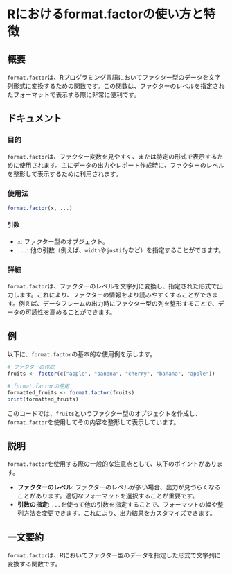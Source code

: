 <!--
Meta Description: # Rにおけるformat.factorの使い方と特徴 ## 概要 `format.factor`は、Rプログラミング言語においてファクター型のデータを文字列形式に変換するための関数です。この関数は、ファクターのレベルを指定されたフォーマットで表示する際に非常に便利です。 ## ドキュメント ###...
Meta Keywords: format, factor, fruits, 例えば, これにより
-->

# Rにおけるformat.factorの使い方と特徴

## 概要
`format.factor`は、Rプログラミング言語においてファクター型のデータを文字列形式に変換するための関数です。この関数は、ファクターのレベルを指定されたフォーマットで表示する際に非常に便利です。

## ドキュメント
### 目的
`format.factor`は、ファクター変数を見やすく、または特定の形式で表示するために使用されます。主にデータの出力やレポート作成時に、ファクターのレベルを整形して表示するために利用されます。

### 使用法
```R
format.factor(x, ...)
```

#### 引数
- `x`: ファクター型のオブジェクト。
- `...`: 他の引数（例えば、`width`や`justify`など）を指定することができます。

### 詳細
`format.factor`は、ファクターのレベルを文字列に変換し、指定された形式で出力します。これにより、ファクターの情報をより読みやすくすることができます。例えば、データフレームの出力時にファクター型の列を整形することで、データの可読性を高めることができます。

## 例
以下に、`format.factor`の基本的な使用例を示します。

```R
# ファクターの作成
fruits <- factor(c("apple", "banana", "cherry", "banana", "apple"))

# format.factorの使用
formatted_fruits <- format.factor(fruits)
print(formatted_fruits)
```

このコードでは、`fruits`というファクター型のオブジェクトを作成し、`format.factor`を使用してその内容を整形して表示しています。

## 説明
`format.factor`を使用する際の一般的な注意点として、以下のポイントがあります。
- **ファクターのレベル**: ファクターのレベルが多い場合、出力が見づらくなることがあります。適切なフォーマットを選択することが重要です。
- **引数の指定**: `...`を使って他の引数を指定することで、フォーマットの幅や整列方法を変更できます。これにより、出力結果をカスタマイズできます。

## 一文要約
`format.factor`は、Rにおいてファクター型のデータを指定した形式で文字列に変換する関数です。
